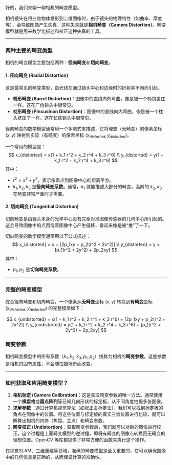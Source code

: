 好的，我们来聊一聊相机的畸变模型。

相机镜头在将三维物体投影到二维图像时，由于镜头的物理特性（如曲率、厚度等），会导致图像产生失真，这种失真就是**相机畸变（Camera Distortion）**。畸变模型就是用来数学化描述和校正这种失真的工具。

---

### 两种主要的畸变类型

相机的畸变模型主要包括两种：**径向畸变**和**切向畸变**。

#### 1. 径向畸变 (Radial Distortion)

这是最常见的畸变类型，由光线在通过镜头中心和边缘时的折射率不同而引起。

* **桶形畸变 (Barrel Distortion)**：图像中的直线向外弯曲，像是被一个桶包裹住一样。这在广角镜头中很常见。
* **枕形畸变 (Pincushion Distortion)**：图像中的直线向内弯曲，像是被一个枕头挤压了一样。这在长焦镜头中很常见。

径向畸变的数学模型通常用一个多项式来描述，它将理想（无畸变）的像素坐标 $(x, y)$ 映射到实际（有畸变）的像素坐标 $(x_{distorted}, y_{distorted})$。

一个常用的模型是：
$$
x_{distorted} = x(1 + k_1 r^2 + k_2 r^4 + k_3 r^6) \\
y_{distorted} = y(1 + k_1 r^2 + k_2 r^4 + k_3 r^6)
$$
其中：
* $r^2 = x^2 + y^2$，表示像素点到图像中心的距离平方。
* $k_1, k_2, k_3$ 是**径向畸变系数**。通常，$k_1$ 就能描述大部分的畸变，高阶的 $k_2, k_3$ 在畸变非常严重时才需要。

#### 2. 切向畸变 (Tangential Distortion)

切向畸变是由镜头本身的光学中心没有完全对准图像传感器的几何中心所引起的。这会导致图像中的点围绕着图像中心产生偏移，看起来像是被“推”了一下。

切向畸变的数学模型通常用以下公式描述：
$$
x_{distorted} = x + [2p_1xy + p_2(r^2 + 2x^2)] \\
y_{distorted} = y + [p_1(r^2 + 2y^2) + 2p_2xy]
$$
其中：
* $p_1, p_2$ 是**切向畸变系数**。

---

### 完整的畸变模型

综合径向畸变和切向畸变，一个像素从**无畸变**坐标 $(x, y)$ 转换到**有畸变**坐标 $(x_{distorted}, y_{distorted})$ 的完整模型如下：

$$
x_{undistorted} = x(1 + k_1 r^2 + k_2 r^4 + k_3 r^6) + [2p_1xy + p_2(r^2 + 2x^2)] \\
y_{undistorted} = y(1 + k_1 r^2 + k_2 r^4 + k_3 r^6) + [p_1(r^2 + 2y^2) + 2p_2xy]
$$

### 畸变参数

相机畸变模型中的所有系数（$k_1, k_2, k_3, p_1, p_2$）统称为相机的**畸变参数**。这些参数是相机的固有属性，不会随拍摄场景而改变。

---

### 如何获取和应用畸变模型？

1.  **相机标定 (Camera Calibration)**：这是获取畸变参数的唯一方法。通常使用一个**棋盘格**或**圆点阵列**等已知几何形状的标定板，从不同角度拍摄多张图像。
2.  **求解参数**：通过计算机视觉算法（如张正友标定法），我们可以找到标定板的角点在图像中的位置。将这些位置与标定板的真实三维位置进行比较，就可以解算出相机的内参（焦距、主点）和畸变参数。
3.  **畸变校正 (Undistortion)**：获取畸变参数后，我们就可以对新的图像进行校正。这个过程是上面畸变模型的逆过程，即将有畸变的图像点转换回无畸变的理想位置。OpenCV 等库都提供了非常方便的函数来执行这个操作。

在视觉SLAM、三维重建等领域，准确的畸变模型是至关重要的，它可以确保图像中的几何信息是正确的，从而保证计算的准确性。